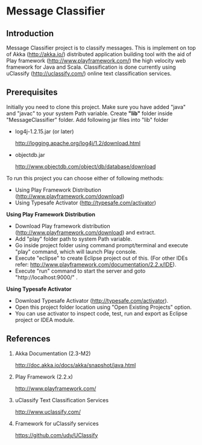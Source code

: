 Message Classifier
==================

Introduction
------------

Message Classifier project is to classify messages. This is implement on top of Akka (http://akka.io/) distributed application building tool with the aid of Play framework (http://www.playframework.com/) the high velocity web framework for Java and Scala. Classification is done currently using uClassify (http://uclassify.com/) online text classification services.

Prerequisites
-------------
Initially you need to clone this project.
Make sure you have added "java" and "javac" to your system Path variable.
Create **"lib"** folder inside "MessageClassifier" folder.
Add following jar files into "lib" folder

* log4j-1.2.15.jar (or later)

  http://logging.apache.org/log4j/1.2/download.html
  
* objectdb.jar

  http://www.objectdb.com/object/db/database/download


To run this project you can choose either of following methods:

* Using Play Framework Distribution (http://www.playframework.com/download)
* Using Typesafe Activator (http://typesafe.com/activator)


**Using Play Framework Distribution**

* Download Play framework distribution (http://www.playframework.com/download) and extract.
* Add "play" folder path to system Path variable.
* Go inside project folder using command prompt/terminal and execute "play" command, which will launch Play console.
* Execute "eclipse" to create Eclipse project out of this. (For other IDEs refer: http://www.playframework.com/documentation/2.2.x/IDE).
* Execute "run" command to start the server and goto "http://localhost:9000/" .


**Using Typesafe Activator**

* Download Typesafe Activator (http://typesafe.com/activator).
* Open this project folder location using "Open Existing Projects" option.
* You can use activator to inspect code, test, run and export as Eclipse project or IDEA module.


References
----------

1. Akka Documentation (2.3-M2)

   http://doc.akka.io/docs/akka/snapshot/java.html
   
2. Play Framework (2.2.x)

   http://www.playframework.com/

3. uClassify Text Classification Services

   http://www.uclassify.com/
   
4. Framework for uClassify services

   https://github.com/udy/UClassify

